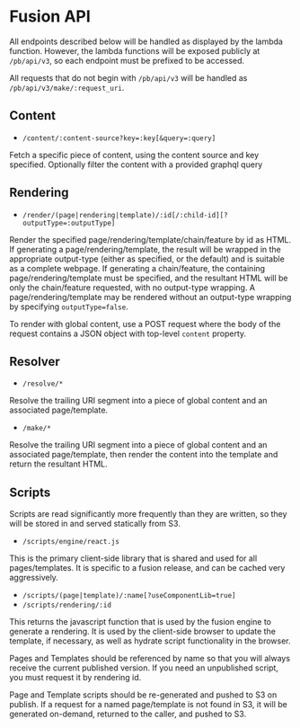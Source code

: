 # Fusion API

All endpoints described below will be handled as displayed by the lambda function. However, the lambda functions will be exposed publicly at `/pb/api/v3`, so each endpoint must be prefixed to be accessed.

All requests that do not begin with `/pb/api/v3` will be handled as `/pb/api/v3/make/:request_uri`.


## Content

-   `/content/:content-source?key=:key[&query=:query]`

Fetch a specific piece of content, using the content source and key specified. Optionally filter the content with a provided graphql query


## Rendering

-   `/render/(page|rendering|template)/:id[/:child-id][?outputType=:outputType]`

Render the specified page/rendering/template/chain/feature by id as HTML. If generating a page/rendering/template, the result will be wrapped in the appropriate output-type (either as specified, or the default) and is suitable as a complete webpage. If generating a chain/feature, the containing page/rendering/template must be specified, and the resultant HTML will be only the chain/feature requested, with no output-type wrapping. A page/rendering/template may be rendered without an output-type wrapping by specifying `outputType=false`.

To render with global content, use a POST request where the body of the request contains a JSON object with top-level `content` property.


## Resolver

-   `/resolve/*`

Resolve the trailing URI segment into a piece of global content and an associated page/template.

-   `/make/*`

Resolve the trailing URI segment into a piece of global content and an associated page/template, then render the content into the template and return the resultant HTML.


## Scripts

Scripts are read significantly more frequently than they are written, so they will be stored in and served statically from S3.

-   `/scripts/engine/react.js`

This is the primary client-side library that is shared and used for all pages/templates. It is specific to a fusion release, and can be cached very aggressively.

-   `/scripts/(page|template)/:name[?useComponentLib=true]`
-   `/scripts/rendering/:id`

This returns the javascript function that is used by the fusion engine to generate a rendering. It is used by the client-side browser to update the template, if necessary, as well as hydrate script functionality in the browser.

Pages and Templates should be referenced by name so that you will always receive the current published version. If you need an unpublished script, you must request it by rendering id.

Page and Template scripts should be re-generated and pushed to S3 on publish. If a request for a named page/template is not found in S3, it will be generated on-demand, returned to the caller, and pushed to S3.
